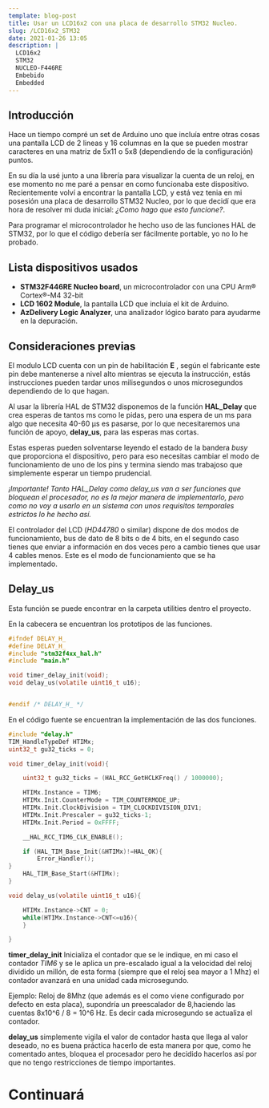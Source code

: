 ```yaml
---
template: blog-post
title: Usar un LCD16x2 con una placa de desarrollo STM32 Nucleo.
slug: /LCD16x2_STM32
date: 2021-01-26 13:05
description: |
  LCD16x2
  STM32
  NUCLEO-F446RE
  Embebido
  Embedded
---
```

## Introducción

Hace un tiempo compré un set de Arduino uno que incluía entre otras cosas una pantalla LCD de 2 lineas y 16 columnas en la que se pueden mostrar caracteres en una matriz de 5x11 o 5x8 (dependiendo de la configuración) puntos.

En su día la usé junto a una librería para visualizar la cuenta de un reloj, en ese momento no me paré a pensar en como funcionaba este dispositivo.  Recientemente volví a encontrar la pantalla LCD, y está vez tenia en mi posesión  una placa de desarrollo STM32 Nucleo, por lo que decidí que era hora de resolver mi duda inicial: *¿Como hago que esto funcione?*.

Para programar el microcontrolador he hecho uso de las funciones HAL de STM32, por lo que el código debería ser fácilmente portable, yo no lo he probado.

## Lista dispositivos usados

* **STM32F446RE Nucleo board**, un microcontrolador con una CPU Arm® Cortex®-M4 32-bit
* **LCD 1602 Module**, la pantalla LCD que incluía el kit de Arduino.
* **AzDelivery Logic Analyzer**, una analizador lógico barato para ayudarme en la depuración.

## Consideraciones previas

El modulo LCD cuenta con un pin de habilitación **E** , según el fabricante este pin debe mantenerse a nivel alto mientras se ejecuta la instrucción, estás instrucciones pueden tardar unos milisegundos o unos microsegundos dependiendo de lo que hagan.

Al usar la librería HAL de STM32 disponemos de la función **HAL\_Delay** que crea esperas de tantos ms como le pidas, pero una espera de un ms para algo que necesita 40-60 μs es pasarse, por lo que necesitaremos una función de apoyo, **delay\_us**, para las esperas mas cortas.

Estas esperas pueden solventarse leyendo el estado de la bandera *busy* que proporciona el dispositivo, pero para eso necesitas cambiar el modo de funcionamiento de uno de los pins y termina siendo mas trabajoso que simplemente esperar un tiempo prudencial.

*¡Importante! Tanto HAL\_Delay como delay\_us van a ser funciones que bloquean el procesador, no es la mejor manera de implementarlo, pero como no voy a usarlo en un sistema con unos requisitos temporales estrictos lo he hecho así.*

El controlador del LCD (*HD44780* o similar) dispone de dos modos de funcionamiento, bus de dato de 8 bits o de 4 bits, en el segundo caso tienes que enviar a información en dos veces pero a cambio tienes que usar 4 cables menos. Este es el modo de funcionamiento que se ha implementado.

## Delay_us

Esta función se puede encontrar en la carpeta utilities dentro el proyecto.

En la cabecera se encuentran los prototipos de las funciones.

```c
#ifndef DELAY_H_
#define DELAY_H_
#include "stm32f4xx_hal.h"
#include "main.h"

void timer_delay_init(void);
void delay_us(volatile uint16_t u16);


#endif /* DELAY_H_ */
```

En el código fuente se encuentran la implementación de las dos funciones.

```c
#include "delay.h"
TIM_HandleTypeDef HTIMx;
uint32_t gu32_ticks = 0;

void timer_delay_init(void){

	uint32_t gu32_ticks = (HAL_RCC_GetHCLKFreq() / 1000000);

	HTIMx.Instance = TIM6;
	HTIMx.Init.CounterMode = TIM_COUNTERMODE_UP;
	HTIMx.Init.ClockDivision = TIM_CLOCKDIVISION_DIV1;
	HTIMx.Init.Prescaler = gu32_ticks-1;
	HTIMx.Init.Period = 0xFFFF;

	__HAL_RCC_TIM6_CLK_ENABLE();

	if (HAL_TIM_Base_Init(&HTIMx)!=HAL_OK){
		Error_Handler();
}
	HAL_TIM_Base_Start(&HTIMx);
}

void delay_us(volatile uint16_t u16){

	HTIMx.Instance->CNT = 0;
	while(HTIMx.Instance->CNT<=u16){
	}

}
```

**timer\_delay\_init** Inicializa el contador que se le indique, en mi caso el contador *TIM6* y se le aplica un pre-escalado  igual a la velocidad del reloj dividido un millón, de esta forma (siempre que el reloj sea mayor a 1 Mhz) el contador avanzará en una unidad cada microsegundo.

Ejemplo: Reloj de 8Mhz (que además es el como viene configurado por defecto en esta placa), supondría un preescalador de 8,haciendo las cuentas 8x10^6 / 8 = 10^6 Hz.  Es decir cada microsegundo se actualiza el contador.

**delay_us** simplemente vigila el valor de contador hasta que llega al valor deseado, no es buena práctica hacerlo de esta manera por que, como he comentado antes, bloquea el procesador pero he decidido hacerlos así por que no tengo restricciones de tiempo importantes.

# Continuará

